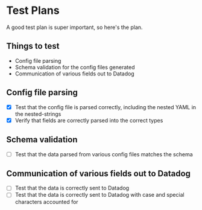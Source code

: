 # Test Plans

A good test plan is super important, so here's the plan.

## Things to test

- Config file parsing
- Schema validation for the config files generated
- Communication of various fields out to Datadog

## Config file parsing

- [x] Test that the config file is parsed correctly, including the nested YAML in the nested-strings
- [x] Verify that fields are correctly parsed into the correct types

## Schema validation

- [ ] Test that the data parsed from various config files matches the schema

## Communication of various fields out to Datadog

- [ ] Test that the data is correctly sent to Datadog
- [ ] Test that the data is correctly sent to Datadog with case and special characters accounted for
